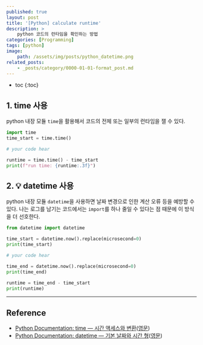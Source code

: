 ```yaml
---
published: true
layout: post
title: '[Python] calculate runtime'
description: >
    python 코드의 런타임을 확인하는 방법
categories: [Programming]
tags: [python]
image:
    path: /assets/img/posts/python_datetime.png
related_posts:
    - _posts/category/0000-01-01-format_post.md
---
```

* toc
{:toc}

## 1. time 사용

python 내장 모듈 `time`을 활용해서 코드의 전체 또는 일부의 런타임을 잴 수 있다.  

```python
import time
time_start = time.time()

# your code hear

runtime = time.time() - time_start
print(f"run time: {runtime:.3f}")
```

## 2. 💡 datetime 사용

python 내장 모듈 `datetime`을 사용하면 날짜 변경으로 인한 계산 오류 등을 예방할 수 있다. 나는 로그를 남기는 코드에서는 `import`를 하나 줄일 수 있다는 점 때문에 이 방식을 더 선호한다.  

```python
from datetime import datetime

time_start = datetime.now().replace(microsecond=0)
print(time_start)

# your code hear

time_end = datetime.now().replace(microsecond=0)
print(time_end)

runtime = time_end - time_start
print(runtime)
```

---
## Reference
- [Python Documentation: time — 시간 액세스와 변환](https://docs.python.org/ko/3/library/time.html)([영문](https://docs.python.org/3/library/time.html))
- [Python Documentation: datetime — 기본 날짜와 시간 형](https://docs.python.org/ko/3/library/datetime.html)([영문](https://docs.python.org/3/library/datetime.html))